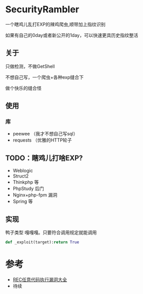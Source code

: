 # SecurityRambler
一个瞎鸡儿乱打EXP的辣鸡爬虫,顺带加上指纹识别

如果有自己的0day或者新公开的1day，可以快速更具历史指纹整活


## 关于

只做检测，不做GetShell

不想自己写，一个爬虫+各种exp缝合下

做个快乐的缝合怪

## 使用

### 库

  - peewee （我才不想自己写sql）
  - requests （优雅的HTTP轮子
  

## TODO：瞎鸡儿打啥EXP?

  - Weblogic 
  - Struct2 
  - Thinkphp 等
  - PhpStudy 后门
  - Nginx+php-fpm 漏洞
  - Spring 等
  
## 实现
鸭子类型 嘎嘎嘎。只要符合调用规定就能调用
```python
def _exploit(target):return True 
```

# 参考

  - [REC任意代码执行漏洞大全](Other/RCE漏洞执行大全.pdf)
  - 待续